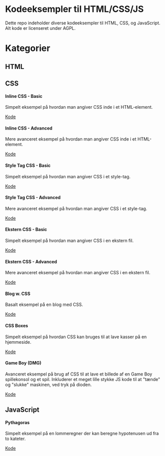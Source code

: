 # Kodeeksempler til HTML/CSS/JS
Dette repo indeholder diverse kodeeksempler til HTML, CSS, og JavaScript. Alt kode er licenseret under AGPL.

# Kategorier
## HTML

## CSS

#### Inline CSS - Basic
Simpelt eksempel på hvordan man angiver CSS inde i et HTML-element.

[Kode](https://github.com/davidwlindholm/examples_web_da/tree/main/css/Inline%20CSS%20-%20Basic)

#### Inline CSS - Advanced
Mere avanceret eksempel på hvordan man angiver CSS inde i et HTML-element.

[Kode](https://github.com/davidwlindholm/examples_web_da/tree/main/css/Inline%20CSS%20-%20Advanced)

#### Style Tag CSS - Basic
Simpelt eksempel på hvordan man angiver CSS i et style-tag.

[Kode](https://github.com/davidwlindholm/examples_web_da/tree/main/css/Style%20Tag%20CSS%20-%20Basic)

#### Style Tag CSS - Advanced
Mere avanceret eksempel på hvordan man angiver CSS i et style-tag.

[Kode](https://github.com/davidwlindholm/examples_web_da/tree/main/css/Style%20Tag%20CSS%20-%20Advanced)

#### Ekstern CSS - Basic
Simpelt eksempel på hvordan man angiver CSS i en ekstern fil.

[Kode](https://github.com/davidwlindholm/examples_web_da/tree/main/css/External%20CSS%20-%20Basic)

#### Ekstern CSS - Advanced
Mere avanceret eksempel på hvordan man angiver CSS i en ekstern fil.

[Kode](https://github.com/davidwlindholm/examples_web_da/tree/main/css/External%20CSS%20-%20Advanced)

#### Blog w. CSS
Basalt eksempel på en blog med CSS.

[Kode](https://github.com/davidwlindholm/examples_web_da/tree/main/css/Blog%20w.%20CSS)

#### CSS Boxes
Simpelt eksempel på hvordan CSS kan bruges til at lave kasser på en hjemmeside.

[Kode](https://github.com/davidwlindholm/examples_web_da/tree/main/css/CSS%20Boxes)

#### Game Boy (DMG)
Avanceret eksempel på brug af CSS til at lave et billede af en Game Boy spillekonsol og et spil.
Inkluderer et meget lille stykke JS kode til at "tænde" og "slukke" maskinen, ved tryk på dioden. 

[Kode](https://github.com/davidwlindholm/examples_web_da/tree/main/css/Game%20Boy%20(DMG))

## JavaScript

#### Pythagoras
Simpelt eksempel på en lommeregner der kan beregne hypotenusen ud fra to kateter.

[Kode](https://github.com/davidwlindholm/examples_web_da/tree/main/javascript/Pythagoras)
